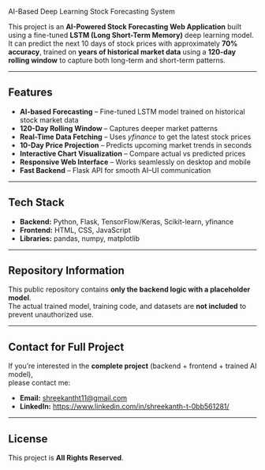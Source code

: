 AI-Based Deep Learning Stock Forecasting System

This project is an **AI-Powered Stock Forecasting Web Application** built using a fine-tuned **LSTM (Long Short-Term Memory)** deep learning model.  
It can predict the next 10 days of stock prices with approximately **70% accuracy**, trained on **years of historical market data** using a **120-day rolling window** to capture both long-term and short-term patterns.

---

## Features
-  **AI-based Forecasting** – Fine-tuned LSTM model trained on historical stock market data
-  **120-Day Rolling Window** – Captures deeper market patterns
-  **Real-Time Data Fetching** – Uses *yfinance* to get the latest stock prices
-  **10-Day Price Projection** – Predicts upcoming market trends in seconds
-  **Interactive Chart Visualization** – Compare actual vs predicted prices
-  **Responsive Web Interface** – Works seamlessly on desktop and mobile
-  **Fast Backend** – Flask API for smooth AI–UI communication

---

## Tech Stack
- **Backend:** Python, Flask, TensorFlow/Keras, Scikit-learn, yfinance
- **Frontend:** HTML, CSS, JavaScript
- **Libraries:** pandas, numpy, matplotlib

---

##  Repository Information
This public repository contains **only the backend logic with a placeholder model**.  
The actual trained model, training code, and datasets are **not included** to prevent unauthorized use.

---

##  Contact for Full Project
If you’re interested in the **complete project** (backend + frontend + trained AI model),  
please contact me:

- **Email:** shreekantht11@gmail.com  
- **LinkedIn:** https://www.linkedin.com/in/shreekanth-t-0bb561281/

---

## License
This project is **All Rights Reserved**.  
